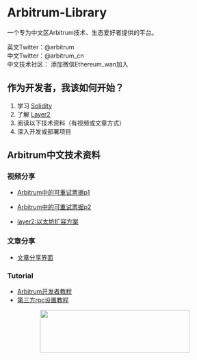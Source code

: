 # Arbitrum-Library
一个专为中文区Arbitrum技术、生态爱好者提供的平台。

英文Twitter：@arbitrum \
中文Twitter：@arbitrum_cn \
中文技术社区： 添加微信Ethereum_wan加入

## 作为开发者，我该如何开始？

1. 学习 [Solidity](https://docs.soliditylang.org/en)
2. 了解 [Layer2](https://ethereum.org/zh/layer-2/)
3. 阅读以下技术资料（有视频或文章方式）
4. 深入开发或部署项目

## Arbitrum中文技术资料

### 视频分享
- [Arbitrum中的可重试票据p1](https://www.youtube.com/watch?v=sYo8DXvysJI)

- [Arbitrum中的可重试票据p2](https://www.youtube.com/watch?v=l_wt3L2k4dc)

- [layer2:以太坊扩容方案](https://b23.tv/Vjn521b)
  
### 文章分享

- [文章分享界面](./Share/Articles/README.md)

### Tutorial

- [Arbitrum开发者教程](arbitrum-tutorials/README.md)
- [第三方rpc设置教程](rpc-tutorials/README.md)


<!-- # Arbitrum Coummunity Todo List
除翻译计划外，我们还为社区爱好者提供了[技术](TodoList/Tech.md)以及[非技术部分](TodoList/NonTech.md)，以供各社区爱好者们参与社区贡献。
如果您对Arbitrum或是Arbitrum Library有任何改进想法，欢迎提交PR。 -->
<p align="center">
  <img width="350" height="100" src= "https://arbitrum.io/wp-content/uploads/2021/01/cropped-Arbitrum_Horizontal-Logo-Full-color-White-background-scaled-1.jpg" />
</p>